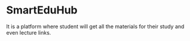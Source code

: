 # SmartEduHub
It is a platform where student will get all the materials for their study and even lecture links.
